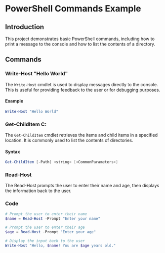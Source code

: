 # PowerShell Commands Example

## Introduction
This project demonstrates basic PowerShell commands, including how to print a message to the console and how to list the contents of a directory.

## Commands

### Write-Host "Hello World"
The `Write-Host` cmdlet is used to display messages directly to the console. This is useful for providing feedback to the user or for debugging purposes.

#### Example
```powershell
Write-Host "Hello World"
````


### Get-ChildItem C:
The `Get-ChildItem` cmdlet retrieves the items and child items in a specified location. It is commonly used to list the contents of directories.

#### Syntax
```powershell
Get-ChildItem [-Path] <string> [<CommonParameters>]
```


### Read-Host
The Read-Host prompts the user to enter their name and age, then displays the information back to the user.


### Code
```powershell
# Prompt the user to enter their name
$name = Read-Host -Prompt "Enter your name"

# Prompt the user to enter their age
$age = Read-Host -Prompt "Enter your age"

# Display the input back to the user
Write-Host "Hello, $name! You are $age years old."


